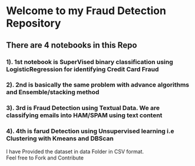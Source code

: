# Welcome to my Fraud Detection Repository
## There are 4 notebooks in this Repo<br>
### 1). 1st notebook is SuperVised binary classification using LogisticRegression for identifying Credit Card Fraud<br>
### 2). 2nd is basically the same problem with advance algorithms and Ensemble/stacking method<br>
### 3). 3rd is Fraud Detection using Textual Data. We are classifying emails into HAM/SPAM using text content<br>
### 4). 4th is farud Detection using Unsupervised learning i.e Clustering with Kmeans and DBScan<br>

I have Provided the dataset in data Folder in CSV format.<br>
Feel free to Fork and Contribute
